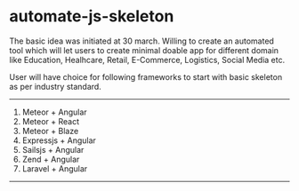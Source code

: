 # automate-js-skeleton

The basic idea was initiated at 30 march. 
Willing to create an automated tool which will let users to create minimal doable app for different domain like Education, Healhcare, Retail, E-Commerce, Logistics, Social Media etc.

User will have choice for following frameworks to start with basic skeleton as per industry standard.

-------------------------------------------------------------------
1. Meteor + Angular
2. Meteor + React
3. Meteor + Blaze
4. Expressjs + Angular
5. Sailsjs + Angular
6. Zend + Angular
7. Laravel + Angular
------------------------------------------------------------------- 
